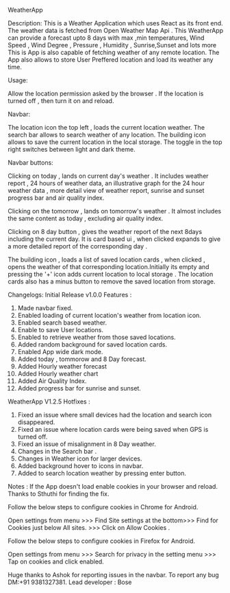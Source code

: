 WeatherApp

Description:
This is a Weather Application which uses React as its front end.  
The weather data is fetched from Open Weather Map Api .
This WeatherApp can provide a forecast upto 8 days with max ,min temperatures, Wind Speed , Wind Degree , Pressure , Humidity , Sunrise,Sunset and lots more 
This is App is also capable of fetching weather of any remote location.
The App also allows to store User Preffered location and load its weather any time.

Usage:

Allow the location permission asked by the browser .
If the location is turned off , then turn it on and reload.

Navbar:

The location icon the top left , loads the current location weather.
The search bar allows to search weather of any location.
The building icon allows to save the current location in the local storage.
The toggle in the top right switches between light and dark theme.

Navbar buttons:

Clicking on today , lands on current day's weather . It includes weather report , 24 hours of weather data, an illustrative graph for the 24 hour weather data , more detail view of weather report, sunrise and sunset progress bar and air quality index.

Clicking on the tomorrow , lands on tomorrow's weather . It almost includes the same content as today , excluding air quality index.

Clicking on 8 day button , gives the weather report of the next 8days including the current day. 
It is card based ui , when clicked expands to give a more detailed report of the corresponding day .

The building icon , loads a list of saved  location cards , when clicked , opens the weather of that corresponding location.Initially its empty and pressing the '+' icon adds current location to local storage .
The location cards also has a minus button to remove the saved location from storage.

Changelogs:
Initial Release v1.0.0
Features :
1) Made navbar fixed.
2) Enabled loading of current location's weather from location icon.
3) Enabled  search based weather.
4) Enable to save User locations.
5) Enabled to retrieve weather from those saved locations.
6) Added random background for saved location cards.
7) Enabled App wide dark mode.
8) Added today , tommorow and 8 Day forecast.
9) Added Hourly weather forecast
10) Added Hourly weather chart 
11) Added Air Quality Index.
12) Added progress bar for sunrise and sunset.


WeatherApp V1.2.5
Hotfixes :
1) Fixed an issue where small devices had the location and search icon disappeared.
2) Fixed an issue where location cards were being saved when GPS is turned off.
3) Fixed an issue of misalignment in 8 Day weather.
4) Changes in the Search bar .
5) Changes in Weather icon for larger devices.
6) Added background hover to icons in navbar.
7) Added to search location weather by pressing enter button.

Notes :
If the App doesn't load enable cookies in your browser and reload. 
Thanks to Sthuthi for finding the fix.

Follow the below steps to configure cookies in Chrome for Android.

Open settings from menu >>> Find Site settings at the bottom>>> Find for Cookies just below All sites. >>> Click on Allow Cookies .

Follow the below steps to configure cookies in Firefox for Android.

Open settings from menu  >>> Search for privacy in the setting menu >>> Tap on cookies and click enabled.

Huge thanks to Ashok for reporting issues in the navbar.
To report any bug DM:+91 9381327381.
Lead developer : Bose 
